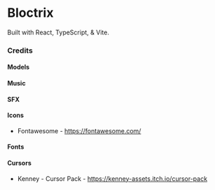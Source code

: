 # Bloctrix

Built with React, TypeScript, & Vite.

### Credits
#### Models
#### Music
#### SFX
#### Icons
- Fontawesome - https://fontawesome.com/
#### Fonts
#### Cursors
- Kenney - Cursor Pack - https://kenney-assets.itch.io/cursor-pack
